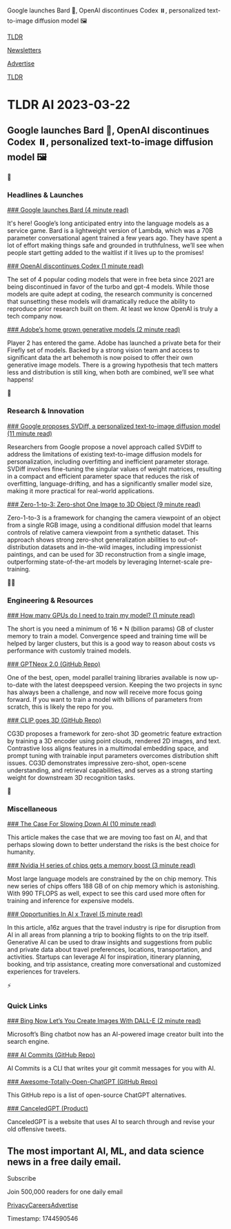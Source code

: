 Google launches Bard 🚀, OpenAI discontinues Codex ⏸️, personalized text-to-image diffusion model 🖼️

[TLDR](/)

[Newsletters](/newsletters)

[Advertise](https://advertise.tldr.tech/)

[TLDR](/)

# TLDR AI 2023-03-22

## Google launches Bard 🚀, OpenAI discontinues Codex ⏸️, personalized text-to-image diffusion model 🖼️

🚀

### Headlines & Launches

[### Google launches Bard (4 minute read)](https://blog.google/technology/ai/try-bard/?utm_source=tldrai)

It's here! Google’s long anticipated entry into the language models as a service game. Bard is a lightweight version of Lambda, which was a 70B parameter conversational agent trained a few years ago. They have spent a lot of effort making things safe and grounded in truthfulness, we’ll see when people start getting added to the waitlist if it lives up to the promises!

[### OpenAI discontinues Codex (1 minute read)](https://threadreaderapp.com/thread/1638011552401096705.html?utm_source=tldrai)

The set of 4 popular coding models that were in free beta since 2021 are being discontinued in favor of the turbo and gpt-4 models. While those models are quite adept at coding, the research community is concerned that sunsetting these models will dramatically reduce the ability to reproduce prior research built on them. At least we know OpenAI is truly a tech company now.

[### Adobe’s home grown generative models (2 minute read)](https://www.adobe.com/sensei/generative-ai/firefly.html?utm_source=tldrai)

Player 2 has entered the game. Adobe has launched a private beta for their Firefly set of models. Backed by a strong vision team and access to significant data the art behemoth is now poised to offer their own generative image models. There is a growing hypothesis that tech matters less and distribution is still king, when both are combined, we’ll see what happens!

🧠

### Research & Innovation

[### Google proposes SVDiff, a personalized text-to-image diffusion model (11 minute read)](https://arxiv.org/abs/2303.11305?utm_source=tldrai)

Researchers from Google propose a novel approach called SVDiff to address the limitations of existing text-to-image diffusion models for personalization, including overfitting and inefficient parameter storage. SVDiff involves fine-tuning the singular values of weight matrices, resulting in a compact and efficient parameter space that reduces the risk of overfitting, language-drifting, and has a significantly smaller model size, making it more practical for real-world applications.

[### Zero-1-to-3: Zero-shot One Image to 3D Object (9 minute read)](https://arxiv.org/abs/2303.11328?utm_source=tldrai)

Zero-1-to-3 is a framework for changing the camera viewpoint of an object from a single RGB image, using a conditional diffusion model that learns controls of relative camera viewpoint from a synthetic dataset. This approach shows strong zero-shot generalization abilities to out-of-distribution datasets and in-the-wild images, including impressionist paintings, and can be used for 3D reconstruction from a single image, outperforming state-of-the-art models by leveraging Internet-scale pre-training.

👨‍💻

### Engineering & Resources

[### How many GPUs do I need to train my model? (1 minute read)](https://github.com/mosaicml/examples/tree/main/examples/llm#how-many-gpus-do-i-need-to-train-a-llm?utm_source=tldrai)

The short is you need a minimum of 16 \* N (billion params) GB of cluster memory to train a model. Convergence speed and training time will be helped by larger clusters, but this is a good way to reason about costs vs performance with customly trained models.

[### GPTNeox 2.0 (GitHub Repo)](https://github.com/EleutherAI/gpt-neox/releases/tag/v2.0?utm_source=tldrai)

One of the best, open, model parallel training libraries available is now up-to-date with the latest deepspeed version. Keeping the two projects in sync has always been a challenge, and now will receive more focus going forward. If you want to train a model with billions of parameters from scratch, this is likely the repo for you.

[### CLIP goes 3D (GitHub Repo)](https://github.com/deeptibhegde/CLIP-goes-3D?utm_source=tldrai)

CG3D proposes a framework for zero-shot 3D geometric feature extraction by training a 3D encoder using point clouds, rendered 2D images, and text. Contrastive loss aligns features in a multimodal embedding space, and prompt tuning with trainable input parameters overcomes distribution shift issues. CG3D demonstrates impressive zero-shot, open-scene understanding, and retrieval capabilities, and serves as a strong starting weight for downstream 3D recognition tasks.

🎁

### Miscellaneous

[### The Case For Slowing Down AI (10 minute read)](https://www.vox.com/the-highlight/23621198/artificial-intelligence-chatgpt-openai-existential-risk-china-ai-safety-technology?utm_source=tldrai)

This article makes the case that we are moving too fast on AI, and that perhaps slowing down to better understand the risks is the best choice for humanity.

[### Nvidia H series of chips gets a memory boost (3 minute read)](https://www.anandtech.com/show/18780/nvidia-announces-h100-nvl-max-memory-server-card-for-large-language-models?utm_source=tldrai)

Most large language models are constrained by the on chip memory. This new series of chips offers 188 GB of on chip memory which is astonishing. With 990 TFLOPS as well, expect to see this card used more often for training and inference for expensive models.

[### Opportunities In AI x Travel (5 minute read)](https://a16z.com/2023/03/21/ai-travel-opportunities/?utm_source=tldrai)

In this article, a16z argues that the travel industry is ripe for disruption from AI in all areas from planning a trip to booking flights to on the trip itself. Generative AI can be used to draw insights and suggestions from public and private data about travel preferences, locations, transportation, and activities. Startups can leverage AI for inspiration, itinerary planning, booking, and trip assistance, creating more conversational and customized experiences for travelers.

⚡️

### Quick Links

[### Bing Now Let’s You Create Images With DALL-E (2 minute read)](https://www.theverge.com/2023/3/21/23649943/microsoft-bing-openai-dall-e-image-creator-ai?utm_source=tldrai)

Microsoft’s Bing chatbot now has an AI-powered image creator built into the search engine.

[### AI Commits (GitHub Repo)](https://github.com/Nutlope/aicommits?utm_source=tldrai)

AI Commits is a CLI that writes your git commit messages for you with AI.

[### Awesome-Totally-Open-ChatGPT (GitHub Repo)](https://github.com/nichtdax/awesome-totally-open-chatgpt?utm_source=tldrai)

This GitHub repo is a list of open-source ChatGPT alternatives.

[### CanceledGPT (Product)](https://canceledgpt.com/?utm_source=tldrai)

CanceledGPT is a website that uses AI to search through and revise your old offensive tweets.

## The most important AI, ML, and data science news in a free daily email.

Subscribe

Join 500,000 readers for one daily email

[Privacy](/privacy)[Careers](https://jobs.ashbyhq.com/tldr.tech)[Advertise](/ai/advertise)

Timestamp: 1744590546